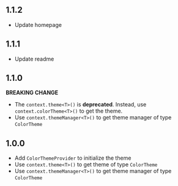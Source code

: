 ## 1.1.2

- Update homepage

## 1.1.1

- Update readme

## 1.1.0

**BREAKING CHANGE**

- The `context.theme<T>()` is **deprecated**. Instead, use `context.colorTheme<T>()` to get the theme.
- Use `context.themeManager<T>()` to get theme manager of type `ColorTheme`

## 1.0.0

- Add `ColorThemeProvider` to initialize the theme
- Use `context.theme<T>()` to get theme of type `ColorTheme`
- Use `context.themeManager<T>()` to get theme manager of type `ColorTheme`
